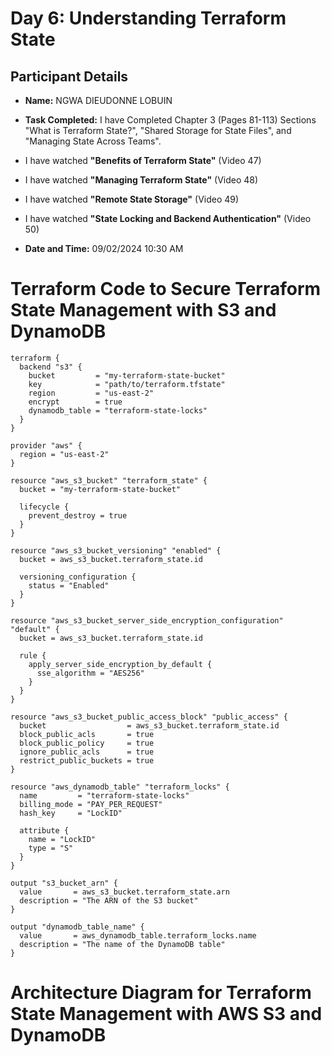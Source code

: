# Day 6: Understanding Terraform State

## Participant Details
- **Name:** NGWA DIEUDONNE LOBUIN
- **Task Completed:** I have Completed Chapter 3 (Pages 81-113) Sections "What is Terraform State?", "Shared Storage for State Files", and "Managing State Across Teams".
- I have watched **"Benefits of Terraform State"** (Video 47)
- I have watched **"Managing Terraform State"** (Video 48)
- I have watched **"Remote State Storage"** (Video 49)
- I have watched **"State Locking and Backend Authentication"** (Video 50)



  
- **Date and Time:** 09/02/2024 10:30 AM

 
# Terraform Code to Secure Terraform State Management with S3 and DynamoDB

```hcl
terraform {
  backend "s3" {
    bucket         = "my-terraform-state-bucket"
    key            = "path/to/terraform.tfstate"
    region         = "us-east-2"
    encrypt        = true
    dynamodb_table = "terraform-state-locks"
  }
}

provider "aws" {
  region = "us-east-2"
}

resource "aws_s3_bucket" "terraform_state" {
  bucket = "my-terraform-state-bucket"

  lifecycle {
    prevent_destroy = true
  }
}

resource "aws_s3_bucket_versioning" "enabled" {
  bucket = aws_s3_bucket.terraform_state.id

  versioning_configuration {
    status = "Enabled"
  }
}

resource "aws_s3_bucket_server_side_encryption_configuration" "default" {
  bucket = aws_s3_bucket.terraform_state.id

  rule {
    apply_server_side_encryption_by_default {
      sse_algorithm = "AES256"
    }
  }
}

resource "aws_s3_bucket_public_access_block" "public_access" {
  bucket                  = aws_s3_bucket.terraform_state.id
  block_public_acls       = true
  block_public_policy     = true
  ignore_public_acls      = true
  restrict_public_buckets = true
}

resource "aws_dynamodb_table" "terraform_locks" {
  name         = "terraform-state-locks"
  billing_mode = "PAY_PER_REQUEST"
  hash_key     = "LockID"

  attribute {
    name = "LockID"
    type = "S"
  }
}

output "s3_bucket_arn" {
  value       = aws_s3_bucket.terraform_state.arn
  description = "The ARN of the S3 bucket"
}

output "dynamodb_table_name" {
  value       = aws_dynamodb_table.terraform_locks.name
  description = "The name of the DynamoDB table"
}
```
# Architecture Diagram for Terraform State Management with AWS S3 and DynamoDB
